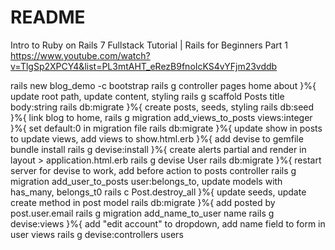 # README

Intro to Ruby on Rails 7 Fullstack Tutorial | Rails for Beginners Part 1
https://www.youtube.com/watch?v=TlgSp2XPCY4&list=PL3mtAHT_eRezB9fnoIcKS4vYFjm23vddb

rails new blog_demo -c bootstrap
rails g controller pages home about 
}%{ update root path, update content, styling
rails g scaffold Posts title body:string
rails db:migrate
}%{ create posts, seeds, styling
rails db:seed
}%{ link blog to home, 
rails g migration add_views_to_posts views:integer
}%{ set default:0 in migration file
rails db:migrate
}%{ update show in posts to update views, add views to show.html.erb 
}%{ add devise to gemfile
bundle install
rails g devise:install
}%{ create alerts partial and render in layout > application.html.erb
rails g devise User
rails db:migrate
}%{ restart server for devise to work, add before action to posts controller
rails g migration add_user_to_posts user:belongs_to, update models with has_many, belongs_t0
rails c
Post.destroy_all
}%{ update seeds, update create  method in post model
rails db:migrate
}%{ add posted by post.user.email
rails g migration add_name_to_user name
rails g devise:views
}%{ add "edit account" to dropdown, add name field to form in user views
rails g devise:controllers users


